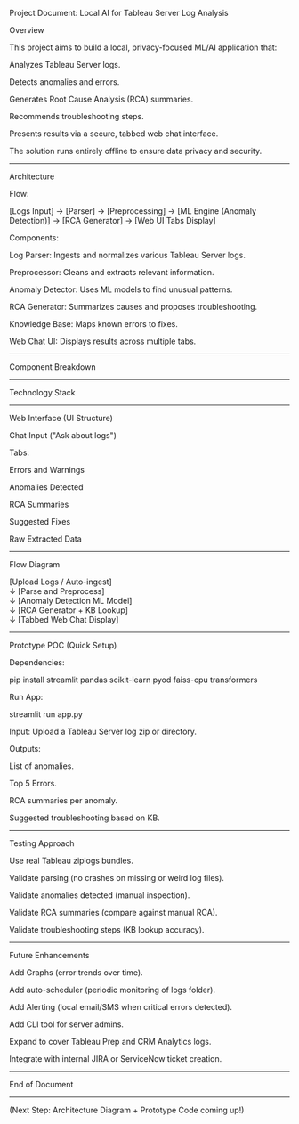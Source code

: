 Project Document: Local AI for Tableau Server Log Analysis

Overview

This project aims to build a local, privacy-focused ML/AI application that:

Analyzes Tableau Server logs.

Detects anomalies and errors.

Generates Root Cause Analysis (RCA) summaries.

Recommends troubleshooting steps.

Presents results via a secure, tabbed web chat interface.


The solution runs entirely offline to ensure data privacy and security.


---

Architecture

Flow:

[Logs Input] -> [Parser] -> [Preprocessing] -> [ML Engine (Anomaly Detection)] -> [RCA Generator] -> [Web UI Tabs Display]

Components:

Log Parser: Ingests and normalizes various Tableau Server logs.

Preprocessor: Cleans and extracts relevant information.

Anomaly Detector: Uses ML models to find unusual patterns.

RCA Generator: Summarizes causes and proposes troubleshooting.

Knowledge Base: Maps known errors to fixes.

Web Chat UI: Displays results across multiple tabs.



---

Component Breakdown


---

Technology Stack


---

Web Interface (UI Structure)

Chat Input ("Ask about logs")

Tabs:

Errors and Warnings

Anomalies Detected

RCA Summaries

Suggested Fixes

Raw Extracted Data




---

Flow Diagram

[Upload Logs / Auto-ingest]  
        ↓
[Parse and Preprocess]  
        ↓
[Anomaly Detection ML Model]  
        ↓
[RCA Generator + KB Lookup]  
        ↓
[Tabbed Web Chat Display]


---

Prototype POC (Quick Setup)

Dependencies:

pip install streamlit pandas scikit-learn pyod faiss-cpu transformers

Run App:

streamlit run app.py

Input: Upload a Tableau Server log zip or directory.

Outputs:

List of anomalies.

Top 5 Errors.

RCA summaries per anomaly.

Suggested troubleshooting based on KB.



---

Testing Approach

Use real Tableau ziplogs bundles.

Validate parsing (no crashes on missing or weird log files).

Validate anomalies detected (manual inspection).

Validate RCA summaries (compare against manual RCA).

Validate troubleshooting steps (KB lookup accuracy).



---

Future Enhancements

Add Graphs (error trends over time).

Add auto-scheduler (periodic monitoring of logs folder).

Add Alerting (local email/SMS when critical errors detected).

Add CLI tool for server admins.

Expand to cover Tableau Prep and CRM Analytics logs.

Integrate with internal JIRA or ServiceNow ticket creation.



---

End of Document


---

(Next Step: Architecture Diagram + Prototype Code coming up!)

